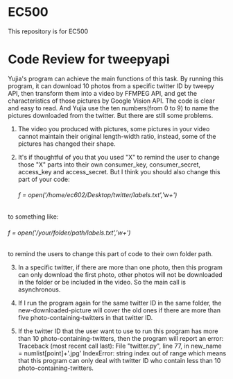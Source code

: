# EC500
This repository is for EC500

# Code Review for tweepyapi
Yujia's program can achieve the main functions of this task. By running this program, it can download 10 photos from a specific twitter ID by tweepy API, then transform them into a video by FFMPEG API, and get the characteristics of those pictures by Google Vision API. The code is clear and easy to read. And Yujia use the ten numbers(from 0 to 9) to name the pictures downloaded from the twitter. But there are still some problems.

1. The video you produced with pictures, some pictures in your video cannot maintain their original length-width ratio, instead, some of the pictures has changed their shape.

2. It's if thoughtful of you that you used "X" to remind the user to change those "X" parts into their own consumer_key, consumer_secret, access_key and access_secret. But I think you should also change this part of your code:
   ###### f = open('/home/ec602/Desktop/twitter/labels.txt','w+')
to something like:
   ###### f = open('/your/folder/path/labels.txt','w+')
to remind the users to change this part of code to their own folder path.

3. In a specific twitter, if there are more than one photo, then this program can only download the first photo, other photos will not be downloaded in the folder or be included in the video.
So the main call is asynchronous.

4. If I run the program again for the same twitter ID in the same folder, the new-downloaded-picture will cover the old ones if there are more than five photo-containing-twitters in that twitter ID.

5. If the twitter ID that the user want to use to run this program has more than 10 photo-containing-twitters, then the program will report an error:
Traceback (most recent call last):
  File "twitter.py", line 77, in <module>
    new_name = numlist[point]+'.jpg'
IndexError: string index out of range
which means that this program can only deal with twitter ID who contain less than 10 photo-containing-twitters.
